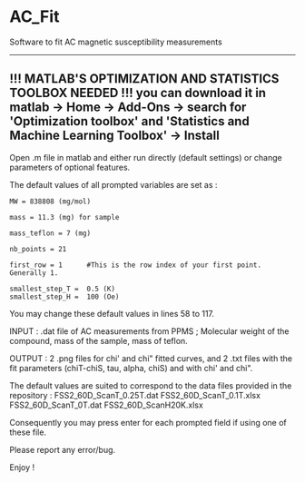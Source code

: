 # AC_Fit
Software to fit AC magnetic susceptibility measurements

--------------------------------------------------------------------------------------------
!!! MATLAB'S OPTIMIZATION AND STATISTICS TOOLBOX NEEDED !!!
you can download it in matlab -> Home -> Add-Ons -> search for 'Optimization toolbox' and 'Statistics and Machine Learning Toolbox' -> Install
--------------------------------------------------------------------------------------------


Open .m file in matlab and either run directly (default settings) or change parameters of optional features.

The default values of all prompted variables are set as : 

    MW = 838808 (mg/mol)
    
    mass = 11.3 (mg) for sample
    
    mass_teflon = 7 (mg)
    
    nb_points = 21
    
    first_row = 1      #This is the row index of your first point. Generally 1.
    
    smallest_step_T =  0.5 (K)
    smallest_step_H =  100 (Oe)

You may change these default values in lines 58 to 117.

INPUT :
.dat file of AC measurements from PPMS ; Molecular weight of the compound, mass of the sample, mass of teflon.

OUTPUT : 
2 .png files for chi' and chi" fitted curves, and 2 .txt files with the fit parameters (chiT-chiS, tau, alpha, chiS) and with chi' and chi". 


The default values are suited to correspond to the data files provided in the repository :
FSS2_60D_ScanT_0.25T.dat
FSS2_60D_ScanT_0.1T.xlsx
FSS2_60D_ScanT_0T.dat
FSS2_60D_ScanH20K.xlsx

Consequently you may press enter for each prompted field if using one of these file.


Please report any error/bug.


Enjoy !
